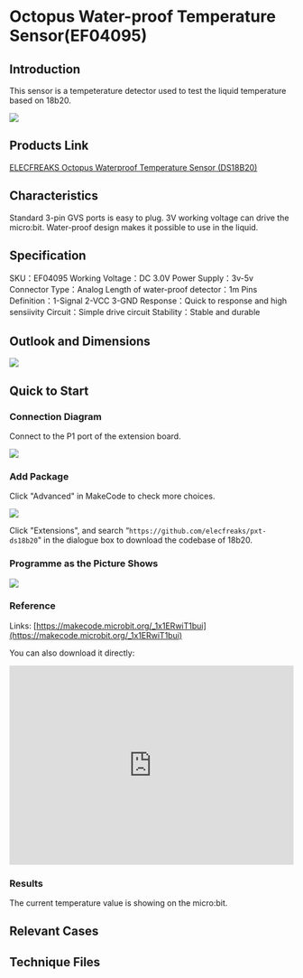 ﻿# Octopus Water-proof Temperature Sensor(EF04095)

## Introduction

 This sensor is a tempeterature detector used to test the liquid temperature based on 18b20.

 ![](https://wiki-media-ef.oss-cn-hongkong.aliyuncs.com/i18n/en/docusaurus-plugin-content-docs/current/microbit/sensor/octopus-sensors/images/sensor/images/04095_0.jpg)
## Products Link

[ELECFREAKS Octopus Waterproof Temperature Sensor (DS18B20)](https://shop.elecfreaks.com/products/elecfreaks-octopus-waterproof-temperature-sensor-ds18b20?_pos=1&_sid=fe1f005ab&_ss=r)

## Characteristics


 Standard 3-pin GVS ports is easy to plug.
 3V working voltage can drive the micro:bit.
 Water-proof design makes it possible to use in the liquid.

## Specification


 SKU：EF04095
 Working Voltage：DC 3.0V
 Power Supply：3v-5v
 Connector Type：Analog
 Length of water-proof detector：1m
 Pins Definition：1-Signal 2-VCC 3-GND
 Response：Quick to response and high sensiivity
 Circuit：Simple drive circuit 
 Stability：Stable and durable

## Outlook and Dimensions


 ![](https://wiki-media-ef.oss-cn-hongkong.aliyuncs.com/i18n/en/docusaurus-plugin-content-docs/current/microbit/sensor/octopus-sensors/images/sensor/images/04095_1.jpg)


## Quick to Start

### Connection Diagram

 Connect to the P1 port of the extension board.

 ![](https://wiki-media-ef.oss-cn-hongkong.aliyuncs.com/i18n/en/docusaurus-plugin-content-docs/current/microbit/sensor/octopus-sensors/images/sensor/images/04095_2.png)

###  Add Package

Click "Advanced" in MakeCode to check more choices.

 ![](https://wiki-media-ef.oss-cn-hongkong.aliyuncs.com/i18n/en/docusaurus-plugin-content-docs/current/microbit/sensor/octopus-sensors/images/sensor/images/smtcNoB.png)

Click "Extensions", and search “`https://github.com/elecfreaks/pxt-ds18b20`" in the dialogue box to download the codebase of 18b20.


### Programme as the Picture Shows

  ![](https://wiki-media-ef.oss-cn-hongkong.aliyuncs.com/i18n/en/docusaurus-plugin-content-docs/current/microbit/sensor/octopus-sensors/images/sensor/images/04095_3.png)

### Reference

Links: [https://makecode.microbit.org/_1x1ERwiT1bui](https://makecode.microbit.org/_1x1ERwiT1bui)

You can also download it directly: 

<div style="position:relative;height:0;padding-bottom:70%;overflow:hidden;"><iframe style="position:absolute;top:0;left:0;width:100%;height:100%;" src="https://makecode.microbit.org/#pub:_1x1ERwiT1bui" frameborder="0" sandbox="allow-popups allow-forms allow-scripts allow-same-origin"></iframe></div>  


### Results

 The current temperature value is showing on the micro:bit.

## Relevant Cases


## Technique Files

